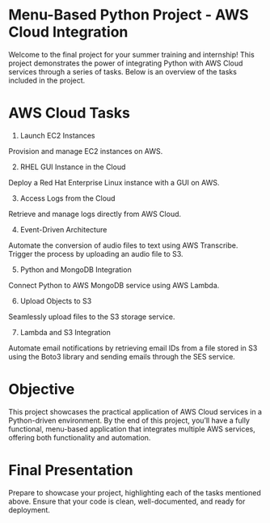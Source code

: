 # Menu-Based Python Project - AWS Cloud Integration
Welcome to the final project for your summer training and internship! This project demonstrates the power of integrating Python with AWS Cloud services through a series of tasks. Below is an overview of the tasks included in the project.

# AWS Cloud Tasks

1. Launch EC2 Instances

Provision and manage EC2 instances on AWS.

2. RHEL GUI Instance in the Cloud

Deploy a Red Hat Enterprise Linux instance with a GUI on AWS.

3. Access Logs from the Cloud

Retrieve and manage logs directly from AWS Cloud.

4. Event-Driven Architecture

Automate the conversion of audio files to text using AWS Transcribe. Trigger the process by uploading an audio file to S3.

5. Python and MongoDB Integration

Connect Python to AWS MongoDB service using AWS Lambda.

6. Upload Objects to S3

Seamlessly upload files to the S3 storage service.

7. Lambda and S3 Integration

Automate email notifications by retrieving email IDs from a file stored in S3 using the Boto3 library and sending emails through the SES service.

# Objective

This project showcases the practical application of AWS Cloud services in a Python-driven environment. By the end of this project, you’ll have a fully functional, menu-based application that integrates multiple AWS services, offering both functionality and automation.

# Final Presentation

Prepare to showcase your project, highlighting each of the tasks mentioned above. Ensure that your code is clean, well-documented, and ready for deployment.

